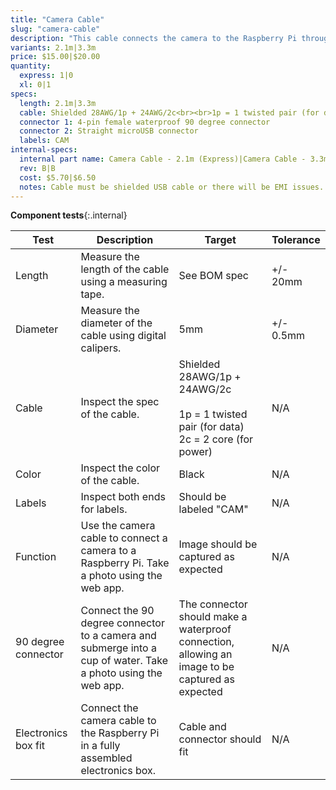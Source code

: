 ```yaml
---
title: "Camera Cable"
slug: "camera-cable"
description: "This cable connects the camera to the Raspberry Pi through the y-axis cable carrier."
variants: 2.1m|3.3m
price: $15.00|$20.00
quantity:
  express: 1|0
  xl: 0|1
specs:
  length: 2.1m|3.3m
  cable: Shielded 28AWG/1p + 24AWG/2c<br><br>1p = 1 twisted pair (for data)<br>2c = 2 core (for power)
  connector 1: 4-pin female waterproof 90 degree connector
  connector 2: Straight microUSB connector
  labels: CAM
internal-specs:
  internal part name: Camera Cable - 2.1m (Express)|Camera Cable - 3.3m (Express XL)
  rev: B|B
  cost: $5.70|$6.50
  notes: Cable must be shielded USB cable or there will be EMI issues.
---
```


**Component tests**{:.internal}

|Test         |Description  |Target       |Tolerance    |
|-------------|-------------|-------------|-------------|
|Length       |Measure the length of the cable using a measuring tape.|See BOM spec|+/- 20mm
|Diameter     |Measure the diameter of the cable using digital calipers.|5mm|+/- 0.5mm
|Cable        |Inspect the spec of the cable.|Shielded 28AWG/1p + 24AWG/2c<br><br>1p = 1 twisted pair (for data)<br>2c = 2 core (for power)|N/A
|Color        |Inspect the color of the cable.|Black|N/A
|Labels       |Inspect both ends for labels.|Should be labeled "CAM"|N/A
|Function     |Use the camera cable to connect a camera to a Raspberry Pi. Take a photo using the web app.|Image should be captured as expected|N/A
|90 degree connector|Connect the 90 degree connector to a camera and submerge into a cup of water. Take a photo using the web app.|The connector should make a waterproof connection, allowing an image to be captured as expected|N/A
|Electronics box fit|Connect the camera cable to the Raspberry Pi in a fully assembled electronics box.|Cable and connector should fit|N/A
